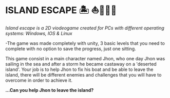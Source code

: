 # ISLAND ESCAPE 🏝 ⛵🐸👩‍🚀

*Island escape is a  2D viodeogame created for PCs with different operating systems: Windows, IOS & Linux*

-The game was made completely with unity, 3 basic levels that you need to complete with no option to save the progress, just one sitting.

This game consist in a main character named Jhon, who one day Jhon was sailing in the sea and after a storm he became castaway on a 'deserted island'. Your job is to help Jhon to fix his boat and be able to leave the island, there will be different enemies and challenges that you will have to overcome in order to achieve it.

**...Can you help Jhon to leave the island?**
